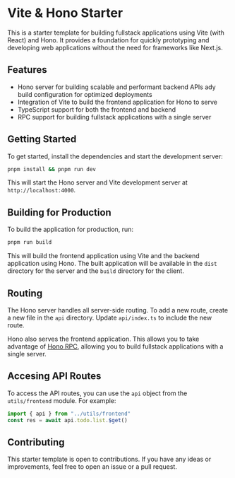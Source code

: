 # Vite & Hono Starter

This is a starter template for building fullstack applications using Vite (with React) and Hono.
It provides a foundation for quickly prototyping
and developing web applications without the need for frameworks like Next.js.

## Features

- Hono server for building scalable and performant backend APIs
ady build configuration for optimized deployments
- Integration of Vite to build the frontend application for Hono to serve
- TypeScript support for both the frontend and backend
- RPC support for building fullstack applications with a single server

## Getting Started

To get started, install the dependencies and start the development server:

```bash
pnpm install && pnpm run dev
```

This will start the Hono server and Vite development server at `http://localhost:4000`.

## Building for Production

To build the application for production, run:

```bash
pnpm run build
```

This will build the frontend application using Vite and the backend application using Hono. The built application will be available in the `dist` directory for the server and the `build` directory for the client.

## Routing

The Hono server handles all server-side routing. To add a new route, create a new file in the `api` directory. Update `api/index.ts` to include the new route.

Hono also serves the frontend application. This allows you to take advantage of [Hono RPC](https://hono.dev/guides/rpc), allowing you to build fullstack applications with a single server.

## Accesing API Routes

To access the API routes, you can use the `api` object from the `utils/frontend` module. For example:

```javascript
import { api } from "../utils/frontend"
const res = await api.todo.list.$get()
```

## Contributing

This starter template is open to contributions. If you have any ideas or improvements, feel free to open an issue or a pull request.